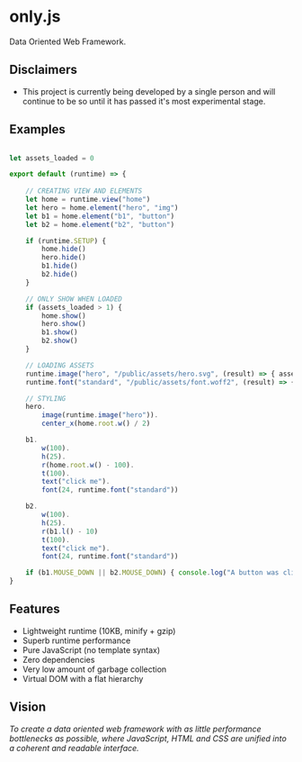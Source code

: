 # only.js 
Data Oriented Web Framework.

**Disclaimers**
------
+ This project is currently being developed by a single person and will continue to be so until
it has passed it's most experimental stage.

**Examples**
------
```javascript

let assets_loaded = 0

export default (runtime) => {
    
    // CREATING VIEW AND ELEMENTS
    let home = runtime.view("home")
    let hero = home.element("hero", "img")
    let b1 = home.element("b1", "button")
    let b2 = home.element("b2", "button")

    if (runtime.SETUP) {
        home.hide()
        hero.hide()
        b1.hide()
        b2.hide()
    }

    // ONLY SHOW WHEN LOADED
    if (assets_loaded > 1) {
        home.show()
        hero.show()
        b1.show()
        b2.show()
    }

    // LOADING ASSETS
    runtime.image("hero", "/public/assets/hero.svg", (result) => { assets_loaded ++ })
    runtime.font("standard", "/public/assets/font.woff2", (result) => { assets_loaded ++ })

    // STYLING
    hero.
        image(runtime.image("hero")).
        center_x(home.root.w() / 2)

    b1.
        w(100).
        h(25).
        r(home.root.w() - 100).
        t(100).
        text("click me").
        font(24, runtime.font("standard"))

    b2.
        w(100).
        h(25).
        r(b1.l() - 10)
        t(100).
        text("click me").
        font(24, runtime.font("standard"))

    if (b1.MOUSE_DOWN || b2.MOUSE_DOWN) { console.log("A button was clicked!") }
}

```
**Features**
------
+ Lightweight runtime (10KB, minify + gzip)
+ Superb runtime performance
+ Pure JavaScript (no template syntax)
+ Zero dependencies
+ Very low amount of garbage collection
+ Virtual DOM with a flat hierarchy

**Vision**
------
*To create a data oriented web framework 
with as little performance bottlenecks as possible, where 
JavaScript, HTML and CSS are unified into a coherent and readable interface.*
